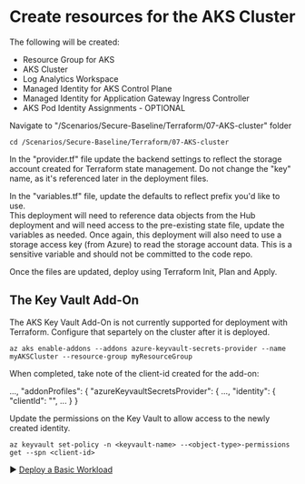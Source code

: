 # Create resources for the AKS Cluster

The following will be created:
* Resource Group for AKS
* AKS Cluster
* Log Analytics Workspace
* Managed Identity for AKS Control Plane
* Managed Identity for Application Gateway Ingress Controller
* AKS Pod Identity Assignments - OPTIONAL

Navigate to "/Scenarios/Secure-Baseline/Terraform/07-AKS-cluster" folder
```
cd /Scenarios/Secure-Baseline/Terraform/07-AKS-cluster
```

In the "provider.tf" file update the backend settings to reflect the storage account created for Terraform state management.  Do not change the "key" name, as it's referenced later in the deployment files. 

In the "variables.tf" file, update the defaults to reflect prefix you'd like to use.  
This deployment will need to reference data objects from the Hub deployment and will need access to the pre-existing state file, update the variables as needed.  Once again, this deployment will also need to use a storage access key (from Azure) to read the storage account data.  This is a sensitive variable and should not be committed to the code repo. 

Once the files are updated, deploy using Terraform Init, Plan and Apply. 

## The Key Vault Add-On
The AKS Key Vault Add-On is not currently supported for deployment with Terraform. Configure that separtely on the cluster after it is deployed. 
```
az aks enable-addons --addons azure-keyvault-secrets-provider --name myAKSCluster --resource-group myResourceGroup
```
When completed, take note of the client-id created for the add-on:

...,
 "addonProfiles": {
    "azureKeyvaultSecretsProvider": {
      ...,
      "identity": {
        "clientId": "<client-id>",
        ...
      }
    }

Update the permissions on the Key Vault to allow access to the newly created identity.
```
az keyvault set-policy -n <keyvault-name> --<object-type>-permissions get --spn <client-id>
```

:arrow_forward: [Deploy a Basic Workload](./08-workload.md)